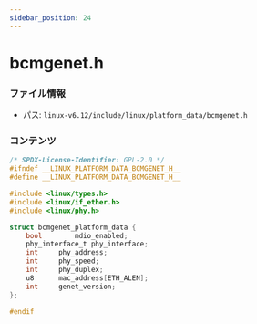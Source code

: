```yaml
---
sidebar_position: 24
---
```

# bcmgenet.h

### ファイル情報

- パス: `linux-v6.12/include/linux/platform_data/bcmgenet.h`

### コンテンツ

```h
/* SPDX-License-Identifier: GPL-2.0 */
#ifndef __LINUX_PLATFORM_DATA_BCMGENET_H__
#define __LINUX_PLATFORM_DATA_BCMGENET_H__

#include <linux/types.h>
#include <linux/if_ether.h>
#include <linux/phy.h>

struct bcmgenet_platform_data {
	bool		mdio_enabled;
	phy_interface_t	phy_interface;
	int		phy_address;
	int		phy_speed;
	int		phy_duplex;
	u8		mac_address[ETH_ALEN];
	int		genet_version;
};

#endif

```
